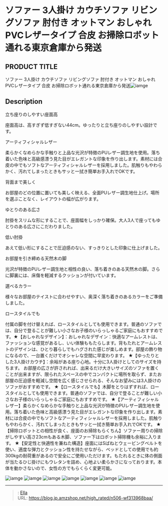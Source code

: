 # ソファー 3人掛け カウチソファ リビングソファ 肘付き オットマン おしゃれ PVCレザータイプ 合皮 お掃除ロボット通れる東京倉庫から発送


## PRODUCT TITLE 

ソファー 3人掛け カウチソファ リビングソファ 肘付き オットマン おしゃれ PVCレザータイプ 合皮 お掃除ロボット通れる東京倉庫から発送![iamge](https://b2bfiles1.gigab2b.cn/image/wkseller/7404/20231106_861f6341e138c4d49a185dde316bb487.jpg)

## Description

立ち座りのしやすい座面高

座面高は、高すぎず低すぎない44cm。ゆったりと立ち座りのしやすい設計です。

アーティフィシャルレザー

柔らかくなめらかな手触りと上品な光沢が特徴のPUレザー調生地を使用。落ち着いた色味と高級感漂う見た目がエレガントな印象を作り出します。素材には合皮の中でもソフトなアーティフィシャルレザーを採用しました。肌触りもやわらかく、汚れてしまったときもサッと一拭き簡単お手入れでOKです。

背面まで美しく

お部屋のどの位置に置いても美しく映える、全面PUレザー調生地仕上げ。場所を選ぶことなく、レイアウトの幅が広がります。

ゆとりのある広さ

肘掛をスリムな形にすることで、座面幅をしっかり確保。大人3人で座ってもゆとりのある広さにこだわりました。

低い肘掛

あえて低い形にすることで圧迫感のない、すっきりとした印象に仕上げました。

お部屋を引き締める天然木の脚

光沢が特徴のPUレザー調生地と相性の良い、落ち着きのある天然木の脚。さらに脚裏には、床傷を軽減するクッションが付いています。

選べるカラー

様々なお部屋のテイストに合わせやすい、奥深く落ち着きのあるカラーをご準備しました。


ロースタイルでも

付属の脚を付け替えれば、ロースタイルとしても使用できます。普通のソファでは、自分で登ることが難しい小さなお子様のいらっしゃるご家庭にもおすすめです。★【おしゃれなデザイン】：おしゃれなデザイン：快適なアームレストは、ファッションな感覚があるし、いい体験ももたらします。背もたれとアームレストのデザインは、ひとり暮らしでもハグされた感じが楽しめます。部屋の飾り物になるので、一台置くだけでオシャレな空間に早変わります。
★【ゆったりとした3人掛けカウチ】：余裕がある座り心地。十分に3人掛けとしてのサイズを持ちます。 お部屋の広さが許されれば、出来るだけ大きいサイズのソファを置くことが出来ますが、限られたスペースの中でコンパクトに場所を取らず、またお部屋の圧迫感を軽減し空間を広く感じさせられる、そんなお望みには3人掛けのソファがおすすめです。
★【ロースタイルでも】木脚をとりはずすれば、ロースタイルとしても使用できます。普通のソファでは、自分で登ることが難しい小さなお子様のいらっしゃるご家庭にもおすすめです。
★【アーティフィシャルレザー】柔らかくなめらかな手触りと上品な光沢が特徴のPUレザー調生地を使用。落ち着いた色味と高級感漂う見た目がエレガントな印象を作り出します。素材には合皮の中でもソフトなアーティフィシャルレザーを採用しました。肌触りもやわらかく、汚れてしまったときもサッと一拭き簡単お手入れでOKです。
★【掃除ロボットとの相性が良く、座面のお掃除もらくちん】ソファー周りの掃除がしやすい高さ23cmもある木脚、ソファー下はロボット掃除機も余裕に入ります。
★【安定性と快適性を兼ねた構造】座面にはSばねとウェービングベルトを使い、適度な弾力とクッション性を持たせながら、ベッドとしての使用でも約300kgの耐荷重があるので安全にご使用いただけます。もたれるときに体の側面が当たるひじ掛けにもウレタンを詰め、心地よい柔らかさになっております。本体を動かさないので、女性の方でもらくらく変更可能。




![iamge](https://b2bfiles1.gigab2b.cn/image/wkseller/7404/20231106_92c313ecd4a15d841c1ce7a8f2e86e68.jpg)
![iamge](https://b2bfiles1.gigab2b.cn/image/wkseller/7404/20231106_2f061a942284f333fd793a1f78ba45ba.jpg)
![iamge](https://b2bfiles1.gigab2b.cn/image/wkseller/7404/20231106_587d196747aee0c886a4f98f72ae0b98.jpg)
![iamge](https://b2bfiles1.gigab2b.cn/image/wkseller/7404/20231106_1f53c98be5b5a38a18c0cb19e2135e38.jpg)
![iamge](https://b2bfiles1.gigab2b.cn/image/wkseller/7404/20231106_0342d0c3ce0aa0d530bde0a0b3a71d13.jpg)
![iamge](https://b2bfiles1.gigab2b.cn/image/wkseller/7404/20231106_60e191b3b0f73b85f2457665fba6da08.jpg)
![iamge](https://b2bfiles1.gigab2b.cn/image/wkseller/7404/20231106_18226cc9aca1ae8bfbbe2ea65496e4ae.jpg)


---

> : [Ella](https://blog.jp.amzshop.net/)  
> URL: https://blog.jp.amzshop.net/high_rated/n506-wf313968baa/  

